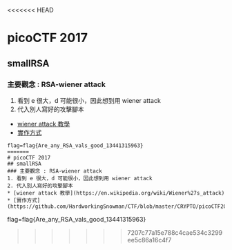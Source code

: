 <<<<<<< HEAD
# picoCTF 2017
## smallRSA
### 主要觀念 : RSA-wiener attack
1. 看到 e 很大，d 可能很小，因此想到用 wiener attack
2. 代入別人寫好的攻擊腳本
* [wiener attack 教學](https://en.wikipedia.org/wiki/Wiener%27s_attack)
* [實作方式](https://github.com/HardworkingSnowman/CTF/blob/master/CRYPTO/picoCTF2017/smallRSA/sol.py)
```
flag=flag{Are_any_RSA_vals_good_13441315963}
=======
# picoCTF 2017
## smallRSA
### 主要觀念 : RSA-wiener attack
1. 看到 e 很大，d 可能很小，因此想到用 wiener attack
2. 代入別人寫好的攻擊腳本
* [wiener attack 教學](https://en.wikipedia.org/wiki/Wiener%27s_attack)
* [實作方式](https://github.com/HardworkingSnowman/CTF/blob/master/CRYPTO/picoCTF2017/smallRSA/sol.py)
```
flag=flag{Are_any_RSA_vals_good_13441315963}
>>>>>>> 7207c77a15e788c4cae534c3299ee5c86a16c4f7
```